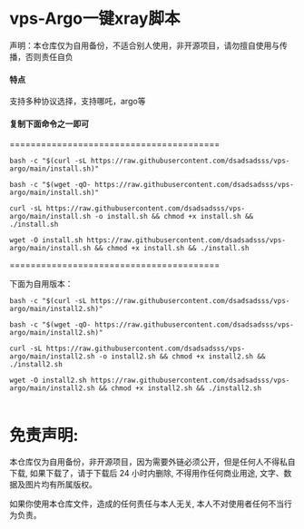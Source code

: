 # vps-Argo一键xray脚本

声明：本仓库仅为自用备份，不适合别人使用，非开源项目，请勿擅自使用与传播，否则责任自负

####  特点

支持多种协议选择，支持哪吒，argo等


####  复制下面命令之一即可
========================================
```
bash -c "$(curl -sL https://raw.githubusercontent.com/dsadsadsss/vps-argo/main/install.sh)"
```
```
bash -c "$(wget -qO- https://raw.githubusercontent.com/dsadsadsss/vps-argo/main/install.sh)"
```
```
curl -sL https://raw.githubusercontent.com/dsadsadsss/vps-argo/main/install.sh -o install.sh && chmod +x install.sh && ./install.sh
```
```
wget -O install.sh https://raw.githubusercontent.com/dsadsadsss/vps-argo/main/install.sh && chmod +x install.sh && ./install.sh
```
========================================

下面为自用版本：
```
bash -c "$(curl -sL https://raw.githubusercontent.com/dsadsadsss/vps-argo/main/install2.sh)"
```
```
bash -c "$(wget -qO- https://raw.githubusercontent.com/dsadsadsss/vps-argo/main/install2.sh)"
```
```
curl -sL https://raw.githubusercontent.com/dsadsadsss/vps-argo/main/install2.sh -o install2.sh && chmod +x install2.sh && ./install2.sh
```
```
wget -O install2.sh https://raw.githubusercontent.com/dsadsadsss/vps-argo/main/install2.sh && chmod +x install2.sh && ./install2.sh
```

```
```
# 免责声明:

本仓库仅为自用备份，非开源项目，因为需要外链必须公开，但是任何人不得私自下载, 如果下载了，请于下载后 24 小时内删除, 不得用作任何商业用途, 文字、数据及图片均有所属版权。 

如果你使用本仓库文件，造成的任何责任与本人无关, 本人不对使用者任何不当行为负责。
